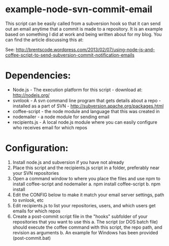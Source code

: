 example-node-svn-commit-email
=============================
This script can be easily called from a subversion hook so that it can send out an email anytime that a commit is made to a repository. It is an example based on something I did at work and being written about for my blog. You can find the article discussing this at:

See: http://brentscode.wordpress.com/2013/02/07/using-node-js-and-coffee-script-to-send-subversion-commit-notification-emails

Dependencies:
=============
* Node.js       - The execution platform for this script - download at: http://nodejs.org/
* svnlook       - A svn command line program that gets details about a repo - installed as a part of SVN - http://subversion.apache.org/packages.html
* coffee-script - the node module and language that this was created in
* nodemailer    - a node module for sending email
* recipients.js - A local node.js module where you can easily configure who receives email for which repos

Configuration:
==============
1. Install node.js and subversion if you have not already
2. Place this script and the recipients.js script in a folder, preferably near your SVN repositories
3. Open a command window to where you place the files and use npm to install coffee-script and nodemailer
   a. npm install coffee-script
   b. npm install 
4. Edit the CONFIG below to make it match your email server settings, path to svnlook, etc
5. Edit recipients.js to list your repositories, users, and which users get emails for which repos
6. Create a post-commit script file in the "hooks" subfolder of your repositories that you want to use this
   a. The script (or DOS batch file) should execute the coffee command with this script, the repo path, and revision as arguments
   b. An example for Windows has been provided (post-commit.bat)
